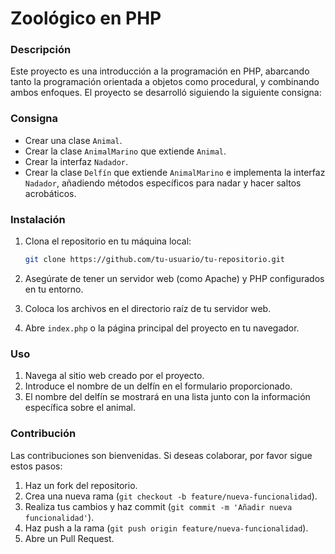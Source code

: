 # Zoológico en PHP

### Descripción

Este proyecto es una introducción a la programación en PHP, abarcando tanto la programación orientada a objetos como procedural, y combinando ambos enfoques.
El proyecto se desarrolló siguiendo la siguiente consigna:

### Consigna

- Crear una clase `Animal`.
- Crear la clase `AnimalMarino` que extiende `Animal`.
- Crear la interfaz `Nadador`.
- Crear la clase `Delfín` que extiende `AnimalMarino` e implementa la interfaz `Nadador`, añadiendo métodos específicos para nadar y hacer saltos acrobáticos.

### Instalación

1. Clona el repositorio en tu máquina local:

    ```bash
    git clone https://github.com/tu-usuario/tu-repositorio.git
    ```

2. Asegúrate de tener un servidor web (como Apache) y PHP configurados en tu entorno.

3. Coloca los archivos en el directorio raíz de tu servidor web.

4. Abre `index.php` o la página principal del proyecto en tu navegador.

### Uso

1. Navega al sitio web creado por el proyecto.
2. Introduce el nombre de un delfín en el formulario proporcionado.
3. El nombre del delfín se mostrará en una lista junto con la información específica sobre el animal.

### Contribución

Las contribuciones son bienvenidas. Si deseas colaborar, por favor sigue estos pasos:

1. Haz un fork del repositorio.
2. Crea una nueva rama (`git checkout -b feature/nueva-funcionalidad`).
3. Realiza tus cambios y haz commit (`git commit -m 'Añadir nueva funcionalidad'`).
4. Haz push a la rama (`git push origin feature/nueva-funcionalidad`).
5. Abre un Pull Request.
